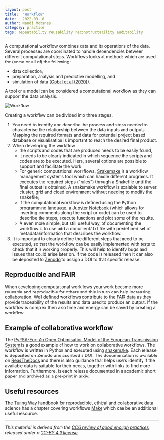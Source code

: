 ```yaml
---
layout: post
title:  "Workflow"
date:   2022-03-18
author: Nandi Moksnes
category: practice
tags: repeatability reusability reconstructability auditability
---
```


A computational workflow combines data and its operations of the data. Several processes are coordinated to handle dependencies between different computational steps. Workflows looks at methods which are used for (some or all of) the following:
- data collection,
- preparation, analysis and predictive modelling, and
- simulation of data ([Gobel et al (2020)][1]).

A tool or a model can be considered a computational  workflow as they can support the data analysis.

![Workflow](https://user-images.githubusercontent.com/30128518/157625071-57a8a629-8319-4168-bc57-f92c4851b2ba.png)

Creating a workflow can be divided into three stages.
1. You need to identify and describe the process and steps needed to characterise the relationship between the data inputs and outputs. Mapping the required formats and data for potential project based database or visualisation is important to reach the desired final product.
2. When developing the workflow
    - the scripts and codes that are produced needs to be easily found,
    - it needs to be clearly indicated in which sequence the scripts and codes are to be executed.
    Here, several options are possible to support and facilitate the work:
    - For generic computational workflows, [Snakemake](https://snakemake.readthedocs.io/en/stable/) is a workflow management systems tool which can handle different programs. It executes the required steps ("rules") through a Snakefile until the final output is obtained. A snakemake workflow is scalable to server, cluster, grid and cloud environment without needing to modify the snakefile;
    - If the computational workflow is defined using the Python programming language, a [Jupyter Notebook](https://jupyter.org/) (which allows for inserting comments along the script or code) can be used to describe the steps, execute functions and plot some of the results.
    - A even more simple, but still useful way, of documenting the workflow is to use add a document/.txt file with predefined set of metadata/information that describes the workflow.
3.  It is important to clearly define the different steps that need to be executed, so that the workflow can be easily implemented with tests to check that it is working properly. This will help to identify bugs and issues that could arise later on. If the code is released then it can also be deposited to [Zenodo](https://zenodo.org/) to assign a DOI to that specific release.


## Reproducible and FAIR

 When developing computational workflows your work become more reusable and reproducible for others and this in turn can help increasing collaboration. Well defined workflows contribute to the [FAIR data](https://www.go-fair.org/fair-principles/) as they provide traceability of the results and data used to produce an output. If the workflow is complex then also time and energy can be saved by creating a workflow.

## Example of collaborative workflow

The [PyPSA-Eur: An Open Optimisation Model of the European Transmission System](https://github.com/PyPSA/pypsa-eur) is a good example of how to work on collaborative workflows. The workflow is written in Python and executed using [snakemake](https://snakemake.readthedocs.io/en/stable/). Each release is deposited on Zenodo and ascribed a DOI. The documentation is available on [ReadTheDocs](https://pypsa.readthedocs.io/en/latest/) and there is also guidance that helps users identify if the available data is suitable for their needs, together with links to find more information. Furthermore, is each release documented in a academic short paper and archived as a pre-print in arxiv.

## Useful resources
[The Turing Way](https://the-turing-way.netlify.app/reproducible-research/reproducible-research.html) handbook for reproducible, ethical and collaborative data science has a chapter covering workflows [Make](https://the-turing-way.netlify.app/reproducible-research/make.html) which can be an additional useful resource.

------------
*This material is derived from the [CCG review of good enough practices][2], released under a [CC-BY 4.0 license][3].*

[1]: <https://direct.mit.edu/dint/article/2/1-2/108/10003/FAIR-Computational-Workflows> "Goble, C., Cohen-Boulakia, S., Soiland-Reyes, S., Garijo, D., Gil, Y., Crusoe, M.R., Peters, K., Schober, D., 2020. FAIR Computational Workflows, *Data Intelligence*, vol. 2, no. 1–2, 1135 pp. 108–121. DOI: 10.1162/dint_a_00033."
[2]: https://doi.org/10.5281/zenodo.5911546 "Usher, William, Beltramo, Agnese, Gardumi, Francesco, Martin, Viktoria, & Petrarulo, Luca. (2022). CCG Platform - Body of Knowledge: Review of Good Practice (1.3). Zenodo. https://doi.org/10.5281/zenodo.5911546"
[3]: https://creativecommons.org/licenses/by/4.0/legalcode
